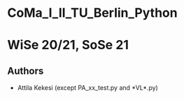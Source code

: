 # CoMa_I_II_TU_Berlin_Python
# WiSe 20/21, SoSe 21

## Authors
* Attila Kekesi (except PA_xx_test.py and \*VL\*.py)
